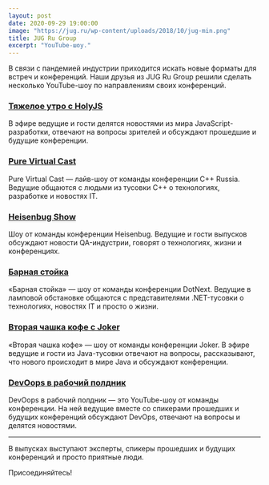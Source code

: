 ```yaml
---
layout: post
date: 2020-09-29 19:00:00
image: "https://jug.ru/wp-content/uploads/2018/10/jug-min.png"
title: JUG Ru Group
excerpt: "YouTube-шоу."
---
```


В связи с пандемией индустрии приходится искать новые форматы для встреч и конференций. Наши друзья из JUG Ru Group решили сделать несколько YouTube-шоу по направлениям своих конференций.

### [Тяжелое утро с HolyJS](https://bit.ly/2GcDdjw)

В эфире ведущие и гости делятся новостями из мира JavaScript-разработки, отвечают на вопросы зрителей и обсуждают прошедшие и будущие конференции.

### [Pure Virtual Cast](https://bit.ly/3n9zJ2f)

Pure Virtual Cast — лайв-шоу от команды конференции C++ Russia. Ведущие общаются с людьми из тусовки C++ о технологиях, разработке и новостях IT.

### [Heisenbug Show](https://bit.ly/30fGZPW)

Шоу от команды конференции Heisenbug. Ведущие и гости выпусков обсуждают новости QA-индустрии, говорят о технологиях, жизни и конференциях.

### [Барная стойка](https://bit.ly/30i0ZSl)

«Барная стойка» — шоу от команды конференции DotNext. Ведущие в ламповой обстановке общаются с представителями .NET-тусовки о технологиях, новостях IT и просто о жизни.

### [Вторая чашка кофе с Joker](https://bit.ly/3kPh5dU)

«Вторая чашка кофе» — шоу от команды конференции Joker. В эфире ведущие и гости из Java-тусовки отвечают на вопросы, рассказывают, что нового происходит в мире Java и обсуждают конференции.

### [DevOops в рабочий полдник](https://bit.ly/2Hzw6lC)

DevOops в рабочий полдник — это YouTube-шоу от команды конференции. На ней ведущие вместе со спикерами прошедших и будущих конференций обсуждают DevOps, отвечают на вопросы и делятся новостями.

----

В выпусках выступают эксперты, спикеры прошедших и будущих конференций и просто приятные люди.

Присоединяйтесь!